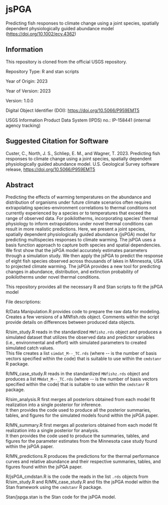 # jsPGA
Predicting fish responses to climate change using a joint species, spatially dependent physiologically guided abundance model (https://doi.org/10.1002/ecy.4362)

## Information
This repository is cloned from the official USGS repository.

Repository Type: R and stan scripts 

Year of Origin:  2023

Year of Version: 2023

Version: 1.0.0

Digital Object Identifier (DOI): https://doi.org/10.5066/P959EMT5

USGS Information Product Data System (IPDS) no.: IP-158441 (internal agency tracking)

## Suggested Citation for Software

Custer, C., North, J. S., Schliep, E. M., and Wagner, T. 2023. Predicting fish responses to climate change using a joint species, spatially dependent physiologically guided abundance model. U.S. Geological Survey software release, https://doi.org/10.5066/P959EMT5


## Abstract

Predicting the effects of warming temperatures on the abundance and distribution of organisms under future climate scenarios often requires extrapolating species-environment correlations to thermal conditions not currently experienced by a species or to temperatures that exceed the range of observed data. For poikilotherms, incorporating species’ thermal physiology to inform extrapolations under novel thermal conditions can result in more realistic predictions.  Here, we  present a joint species, spatially dependent physiologically guided abundance (jsPGA) model for predicting multispecies responses to climate warming. The jsPGA uses a basis function approach to capture both species and spatial dependencies.  We first show that the jsPGA model accurately estimates parameters through a simulation study.  We then apply the jsPGA to predict the response of eight fish species observed across thousands of lakes in Minnesota, USA to projected climate warming. The jsPGA provides a new tool for predicting changes in abundance, distribution, and extinction probability of poikilotherms under novel thermal conditions.

This repository provides all the necessary R and Stan scripts to fit the jsPGA model

File descriptions:

R/Data Manipulation.R provides code to prepare the raw data for modeling.  Creates a few versions of a MNfish.rds object. Comments within the script provide details on differences between produced data objects.

R/sim_study.R reads in the standardized `MNfishz.rds` object and produces a simulated dataset that utilizes the observed data and predictor variables (i.e., environmental and effort) with simulated parameters to created simulated catch values.  
This file creates a list `simdat_M--_TC.rds` (where -- is the number of basis vectors specified within the code) that is suitable to use within the `cmdstanr` R package.

R/MN_case_study.R reads in the standardized `MNfishz.rds` object and produces a list `MNdat_M--_TC.rds` (where -- is the number of basis vectors specified within the code) that is suitable to use within the `cmdstanr` R package.

R/sim_analysis.R first merges all posteriors obtained from each model fit realization into a single posterior for inference.  
It then provides the code used to produce all the posterior summaries, tables, and figures for the simulated models found within the jsPGA paper.

R/MN_summary.R first merges all posteriors obtained from each model fit realization into a single posterior for analysis.  
It then provides the code used to produce the summaries, tables, and figures for the parameter estimates from the Minnesota case study found within the jsPGA paper.

R/MN_predictions.R produces the predictions for the thermal performance curves and relative abundance and their respective summaries, tables, and figures found within the jsPGA paper.

R/jsPGA_cmdstan.R is the code the reads in the list `.rds` objects from R/sim_study.R and R/MN_case_study.R and fits the jsPGA model within the Stan framework using the `cmdstanr` R package.

Stan/jspga.stan is the Stan code for the jsPGA model.
